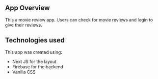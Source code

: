 ## App Overview
This a movie review app. Users can check for movie reviews and login to give their reviews.


## Technologies used
This app was created using:<br>
* Next JS for the layout
* Firebase for the backend
* Vanilla CSS




